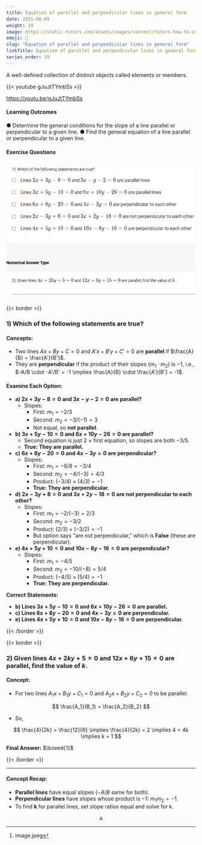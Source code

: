 ```yaml
---
title: Equation of parallel and perpendicular lines in general form
date: 2025-08-09
weight: 19
image: https://static.tutors.com/assets/images/content/tutors-how-to-use-the-distance-formula.jpg
emoji: 🧮
slug: "Equation of parallel and perpendicular lines in general form"
linkTitle: Equation of parallel and perpendicular lines in general form
series_order: 19
---
```


A well-defined collection of distinct objects called elements or members.

{{< youtube gJuJtTYmbSs >}}

https://youtu.be/gJuJtTYmbSs

#### Learning Outcomes

● Determine the general conditions for the slope of a line parallel or perpendicular to a given line.
● Find the general equation of a line parallel or perpendicular to a given line.


#### Exercise Questions

![alt text](image.png)

{{< border >}}

### 1) Which of the following statements are true?

#### Concepts:

- Two lines $Ax + By + C = 0$ and $A'x + B'y + C' = 0$ are **parallel** if $\frac{A}{B} = \frac{A'}{B'}$.
- They are **perpendicular** if the product of their slopes ($m_1 \cdot m_2$) is $-1$, i.e., $-A/B \cdot -A'/B' = -1 \implies \frac{A}{B} \cdot \frac{A'}{B'} = -1$.


#### Examine Each Option:

- **a) $2x + 3y - 8 = 0$ and $3x - y - 2 = 0$ are parallel?**
    - Slopes:
        - First: $m_1 = -2/3$
        - Second: $m_2 = -3/(-1) = 3$
        - Not equal, so **not parallel**.
- **b) $3x + 5y - 10 = 0$ and $6x + 10y - 26 = 0$ are parallel?**
    - Second equation is just 2 × first equation, so slopes are both $-3/5$.
    - **True: They are parallel.**
- **c) $6x + 8y - 20 = 0$ and $4x - 3y = 0$ are perpendicular?**
    - Slopes:
        - First: $m_1 = -6/8 = -3/4$
        - Second: $m_2 = -4/(-3) = 4/3$
        - Product: $(-3/4) \times (4/3) = -1$
        - **True: They are perpendicular.**
- **d) $2x - 3y + 8 = 0$ and $3x + 2y - 18 = 0$ are not perpendicular to each other?**
    - Slopes:
        - First: $m_1 = -2/(-3) = 2/3$
        - Second: $m_2 = -3/2$
        - Product: $(2/3) \times (-3/2) = -1$
        - But option says "are not perpendicular," which is **False** (these are perpendicular).
- **e) $4x + 5y + 10 = 0$ and $10x - 8y - 16 = 0$ are perpendicular?**
    - Slopes:
        - First: $m_1 = -4/5$
        - Second: $m_2 = -10/(-8) = 5/4$
        - Product: $(-4/5) \times (5/4) = -1$
        - **True: They are perpendicular.**

**Correct Statements:**

- **b) Lines $3x+5y-10=0$ and $6x+10y-26=0$ are parallel.**
- **c) Lines $6x+8y-20=0$ and $4x-3y=0$ are perpendicular.**
- **e) Lines $4x+5y+10=0$ and $10x-8y-16=0$ are perpendicular.**

{{< /border >}}

{{< border >}}

### 2) Given lines $4x + 2ky + 5 = 0$ and $12x + 6y + 15 = 0$ are parallel, find the value of $k$.

#### Concept:

- For two lines $A_1x + B_1y + C_1 = 0$ and $A_2x + B_2y + C_2 = 0$ to be parallel:

$$
\frac{A_1}{B_1} = \frac{A_2}{B_2}
$$
- So,

$$
\frac{4}{2k} = \frac{12}{6} \implies \frac{4}{2k} = 2 \implies 4 = 4k \implies k = 1
$$

**Final Answer:**
$\boxed{1}$

{{< /border >}}

***

#### **Concept Recap:**

- **Parallel lines** have equal slopes ($-A/B$ same for both).
- **Perpendicular lines** have slopes whose product is $-1$: $m_1 m_2 = -1$.
- To find **k** for parallel lines, set slope ratios equal and solve for k.
<span style="display:none">[^1]</span>

<div style="text-align: center">⁂</div>

[^1]: image.jpeg

